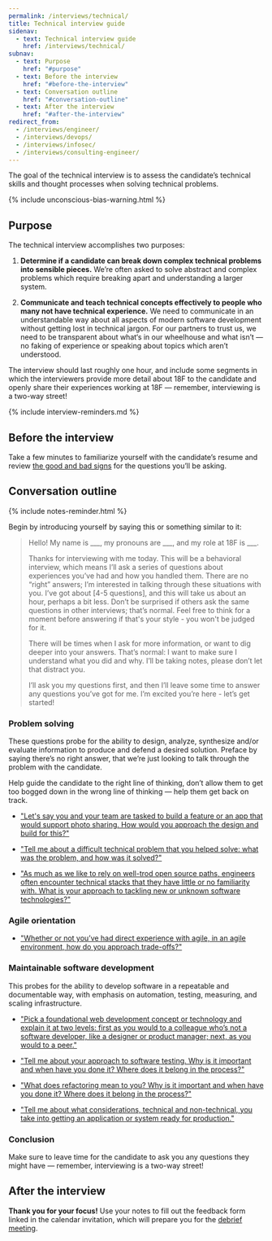 ```yaml
---
permalink: /interviews/technical/
title: Technical interview guide
sidenav:
  - text: Technical interview guide
    href: /interviews/technical/
subnav:
  - text: Purpose
    href: "#purpose"
  - text: Before the interview
    href: "#before-the-interview"
  - text: Conversation outline
    href: "#conversation-outline"
  - text: After the interview
    href: "#after-the-interview"
redirect_from:
  - /interviews/engineer/
  - /interviews/devops/
  - /interviews/infosec/
  - /interviews/consulting-engineer/
---
```


The goal of the technical interview is to assess the candidate’s technical skills and thought processes when solving technical problems.

{% include unconscious-bias-warning.html %}

## Purpose

The technical interview accomplishes two purposes:

1. **Determine if a candidate can break down complex technical problems into sensible pieces.** We’re often asked to solve abstract and complex problems which require breaking apart and understanding a larger system.

2. **Communicate and teach technical concepts effectively to people who many not have technical experience.** We need to communicate in an understandable way about all aspects of modern software development without getting lost in technical jargon. For our partners to trust us, we need to be transparent about what‘s in our wheelhouse and what isn’t — no faking of experience or speaking about topics which aren’t understood.

The interview should last roughly one hour, and include some segments in which the interviewers provide more detail about 18F to the candidate and openly share their experiences working at 18F — remember, interviewing is a two-way street!

{% include interview-reminders.md %}

## Before the interview

Take a few minutes to familiarize yourself with the candidate’s resume and review [the good and bad signs](https://docs.google.com/document/d/1oYmx_93-mq2QrqICCo8SNk8hHmnPPonPA1kg0vhy540/edit) for the questions you’ll be asking.

## Conversation outline

{% include notes-reminder.html %}

Begin by introducing yourself by saying this or something similar to it:

> Hello! My name is \_\_\_, my pronouns are \_\_\_, and my role at 18F is \_\_\_.
>
> Thanks for interviewing with me today. This will be a behavioral interview, which means I’ll ask a series of questions about experiences you’ve had and how you handled them. There are no “right” answers; I’m interested in talking through these situations with you. I’ve got about [4-5 questions], and this will take us about an hour, perhaps a bit less. Don’t be surprised if others ask the same questions in other interviews; that’s normal. Feel free to think for a moment before answering if that's your style - you won't be judged for it.
>
> There will be times when I ask for more information, or want to dig deeper into your answers. That’s normal: I want to make sure I understand what you did and why. I’ll be taking notes, please don’t let that distract you.
>
> I’ll ask you my questions first, and then I’ll leave some time to answer any questions you’ve got for me. I’m excited you’re here - let’s get started!

### Problem solving

These questions probe for the ability to design, analyze, synthesize and/or evaluate information
to produce and defend a desired solution. Preface by saying there’s no right answer, that we’re just looking to talk through the problem with the candidate.

Help guide the candidate to the right line of thinking, don’t allow them to get too bogged down in the wrong line of thinking — help them get back on track.

* ["Let's say you and your team are tasked to build a feature or an app that would support photo sharing. How would you approach the design and build for this?"](https://docs.google.com/document/d/1Z9A0WJFJj_Vo975RkuzQQazEOSJTPixiiahrtlNOBiI/edit#heading=h.tgd47iei6k4w)

* ["Tell me about a difficult technical problem that you helped solve: what was the problem, and how was it solved?"](https://docs.google.com/document/d/1Z9A0WJFJj_Vo975RkuzQQazEOSJTPixiiahrtlNOBiI/edit#heading=h.ory7bezha9al)

* ["As much as we like to rely on well-trod open source paths, engineers often encounter technical stacks that they have little or no familiarity with. What is your approach to tackling new or unknown software technologies?"](https://docs.google.com/document/d/1Z9A0WJFJj_Vo975RkuzQQazEOSJTPixiiahrtlNOBiI/edit#heading=h.x5ub9jdkb2nu)

### Agile orientation

* ["Whether or not you’ve had direct experience with agile, in an agile environment, how do you approach trade-offs?"](https://docs.google.com/document/d/1Z9A0WJFJj_Vo975RkuzQQazEOSJTPixiiahrtlNOBiI/edit#heading=h.aq4p1thowhq)


### Maintainable software development

This probes for the ability to develop software in a repeatable and documentable way, with emphasis on automation, testing, measuring, and scaling infrastructure.

* ["Pick a foundational web development concept or technology and explain it at two levels: first as you would to a colleague who’s not a software developer, like a designer or product manager; next, as you would to a peer."](https://docs.google.com/document/d/1Z9A0WJFJj_Vo975RkuzQQazEOSJTPixiiahrtlNOBiI/edit#heading=h.rnjhk6kct2y)

* ["Tell me about your approach to software testing. Why is it important and when have you done it? Where does it belong in the process?"](https://docs.google.com/document/d/1Z9A0WJFJj_Vo975RkuzQQazEOSJTPixiiahrtlNOBiI/edit#heading=h.8vmh70tr7j6b)

* ["What does refactoring mean to you? Why is it important and when have you done it? Where does it belong in the process?"](https://docs.google.com/document/d/1Z9A0WJFJj_Vo975RkuzQQazEOSJTPixiiahrtlNOBiI/edit#heading=h.iiceusfwxdz6)

* ["Tell me about what considerations, technical and non-technical, you take into getting an application or system ready for production."](https://docs.google.com/document/d/1Z9A0WJFJj_Vo975RkuzQQazEOSJTPixiiahrtlNOBiI/edit#heading=h.bhguxv5yb1r0)


### Conclusion

Make sure to leave time for the candidate to ask you any questions they might have — remember, interviewing is a two-way street!

## After the interview

**Thank you for your focus!** Use your notes to fill out the feedback form linked in the calendar invitation, which will prepare you for the [debrief meeting]({{site.baseurl}}/debrief/).
